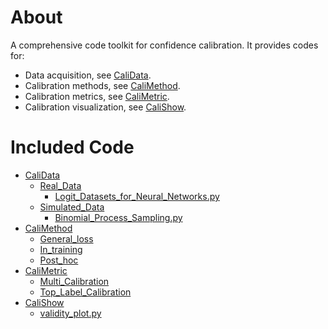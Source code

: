# About
A comprehensive code toolkit for confidence calibration. It provides codes for:
 - Data acquisition, see [CaliData](https://github.com/NeuroDong/Confidence_Calibration/tree/main/Code%20Toolkit/CaliData).
 - Calibration methods, see [CaliMethod](https://github.com/NeuroDong/Confidence_Calibration/tree/main/Code%20Toolkit/CaliMethod).
 - Calibration metrics, see [CaliMetric](https://github.com/NeuroDong/Confidence_Calibration/tree/main/Code%20Toolkit/CaliMetric).
 - Calibration visualization, see [CaliShow](https://github.com/NeuroDong/Confidence_Calibration/tree/main/Code%20Toolkit/CaliShow).

# Included Code

 - [CaliData](https://github.com/NeuroDong/Confidence_Calibration/tree/main/Code%20Toolkit/CaliData)
   - [Real_Data](https://github.com/NeuroDong/Confidence_Calibration/tree/main/Code%20Toolkit/CaliData/Real_Data)
     - [Logit_Datasets_for_Neural_Networks.py](https://github.com/NeuroDong/Confidence_Calibration/tree/main/Code%20Toolkit/CaliData/Real_Data/Logit_Datasets_for_Neural_Networks.py)
   - [Simulated_Data](https://github.com/NeuroDong/Confidence_Calibration/tree/main/Code%20Toolkit/CaliData/Simulated_Data)
     - [Binomial_Process_Sampling.py](https://github.com/NeuroDong/Confidence_Calibration/tree/main/Code%20Toolkit/CaliData/Simulated_Data/Binomial_Process_Sampling.py)
 - [CaliMethod](https://github.com/NeuroDong/Confidence_Calibration/tree/main/Code%20Toolkit/CaliMethod)
   - [General_loss]()
   - [In_training]()
   - [Post_hoc]()
 - [CaliMetric](https://github.com/NeuroDong/Confidence_Calibration/tree/main/Code%20Toolkit/CaliMetric)
   - [Multi_Calibration]()
   - [Top_Label_Calibration]()
 - [CaliShow](https://github.com/NeuroDong/Confidence_Calibration/tree/main/Code%20Toolkit/CaliShow)
   - [validity_plot.py]()